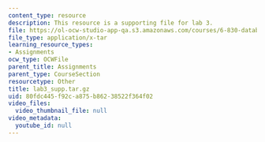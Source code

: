```yaml
---
content_type: resource
description: This resource is a supporting file for lab 3.
file: https://ol-ocw-studio-app-qa.s3.amazonaws.com/courses/6-830-database-systems-fall-2010/80fdc445f92ca875b86238522f364f02_lab3_supp.tar.gz
file_type: application/x-tar
learning_resource_types:
- Assignments
ocw_type: OCWFile
parent_title: Assignments
parent_type: CourseSection
resourcetype: Other
title: lab3_supp.tar.gz
uid: 80fdc445-f92c-a875-b862-38522f364f02
video_files:
  video_thumbnail_file: null
video_metadata:
  youtube_id: null
---
```

